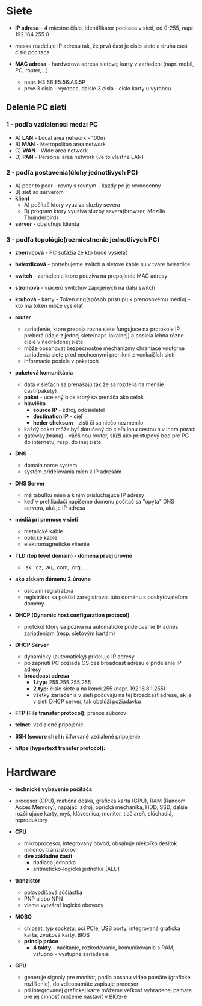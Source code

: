 # Siete
- **IP adresa** - 4 miestne číslo, identifikator pocitaca v sieti, od 0-255, napr. 192.164.255.0
- maska rozdeluje IP adresu tak, že prvá čast je cislo siete a druha cast cislo pocitaca

- **MAC adresa** - hardverova adresa sietovej karty v zariadeni (napr. mobil, PC, router,...)
    - napr. H3:56:E5:56:AS:5P
    - prve 3 cisla - vyrobca, dalsie 3 cisla - cislo karty u vyrobcu
## Delenie PC sietí
### 1 - podľa vzdialenosi medzi PC
- A) **LAN** - Local area network - 100m
- B) **MAN** - Metropolitan area network
- C) **WAN** - Wide area network
- D) **PAN** - Personal area network (Je to vlastne LAN)
### 2 - podľa postavenia(úlohy jednotlivych PC)
- A) peer to peer - rovny s rovnym - kazdy pc je rovnocenny
- B) sieť so serverom
- **klient**
    - A) počítač ktory vyuziva sluzby severa 
    - B) program ktory vyuziva sluzby severa(browser, Mozilla Thuinderbird)
- **server** - obsluhuju klienta
### 3 - podľa topológie(rozmiestnenie jednotlivých PC)
- **zbernicová** - PC súťažia že kto bude vysielať
- **hviezdicová** - potrebujeme switch a sietove kable su v tvare hviezdice
- **switch** - zariadenie ktore pouziva na prepojienie MAC adresy
- **stromová** - viacero switchov zapojenych na dalsi switch
- **kruhová** - karty - Token ring(spôsob prístupu k prenosovému médiu) - kto ma token môže vysielať

- **router** 
    - zariadenie, ktore prepaja rozne siete fungujuce na protokole IP, preberá údaje z jednej siete(napr. lokalnej) a posiela ichna rôzne ciele v nadradenej siete
    - môže obsahovat bezpecnostne mechanizmy chraniace vnutorne zariadenia siete pred nechcenymi prenikmi z vonkajších sietí
    - informacie posiela v paketoch
- **paketová komunikácia** 
    - dáta v sieťach sa prenášajú tak že sa rozdelia na menšie časti(pakety)
    - **paket** - ucelený blok ktorý sa prenáša ako celok
    - **hlavička** 
        - **source IP** - zdroj, odosielateľ  
        - **destination IP** - cieľ
        - **heder chcksum** - zistí či sa niečo nezmenilo
    - každý paket môže byť doručený do cieľa inou cestou a v inom poradí
    - gateway(brána) - väčšinou router, slúži ako prístupový bod pre PC do internetu, resp. do inej siete

- **DNS** 
    - domain name system
    - systém prideľovania mien k IP adresám
- **DNS Server**
    - má tabuľku mien a k nim prislúchajúce IP adresy
    - keď v prehliadači napíšeme dómenu počítač sa "opýta" DNS servera, aká je IP adresa

- **médiá pri prenose v sieti**
    - metalické káble
    - optické káble
    - elektromagnetické vlnenie

- **TLD (top level domain) - dómena prvej úrovne**
    - .sk, .cz, .au, .com, .org, ...

- **ako získam dómenu 2.úrovne**
    - oslovím registrátora
    - registrátor sa pokúsi zaregistrovat túto doménu s poskytovateľom domény

- **DHCP (Dynamic host configuration protocol)**
    - protokol ktory sa poziva na automaticke pridelovanie IP adries zariadeniam (resp. sieťovým kartám)

- **DHCP Server**
    - dynamicky (automaticky) prideluje IP adresy
    - po zapnutí PC požiada OS cez broadcast adresu o pridelenie IP adresy
    - **broadcast adresa** 
        - **1.typ:** 255.255.255.255
        - **2.typ:** číslo siete a na konci 255 (napr. 192.16.8.1.255)
        - všetky zariadenia v sieti počúvajú na tej broadcast adrese, ak je v sieti DHCP server, tak obslúži požiadavku

- **FTP (File transfer protocol):** prenos súborov
- **telnet:** vzdialené pripojenie
- **SSH (secure shell):** šiforvané vzdialené pripojenie
- **https (hypertext transfer protocol):** 

# Hardware
- **technické vybavenie počítača**
- procesor (CPU), matičná doska, grafická karta (GPU), RAM (Random Acces Memory), napájací zdroj, oprická mechanika, HDD, SSD, dalšie rozširujúce karty, myš, klávesnica, monitor, tlačiareň, slúchadlá, reproduktory
- **CPU**
    - mikroprocesor, integrovaný obvod, obsahuje niekoľko desitok miliónov tranzistorov
    - **dve základné časti**
        - riadiaca jednotka
        - aritmeticko-logická jednotka (ALU)

- **tranzistor**
    - polovodičová súčiastka
    - PNP alebo NPN
    - vieme vytvárať logické obovody

- **MOBO**
    - chipset, typ socketu, pci PCIe, USB porty, integrovaná grafická karta, zvuková karty, BIOS
    - **princíp práce**
        - **4 takty** - načítanie, rozkodovanie, komunikovanie s RAM, vstupno - vystupne zariadenie

- **GPU**
    - generuje signaly pre monitor, podla obsahu video pamäte (grafické rozlíšenie), do vdieopamäte zapisuje procesor
    - pri integrovanej grafickej karte môžeme veľkosť vyhradenej pamäte pre jej činnosť môžeme nastaviť v BIOS-e